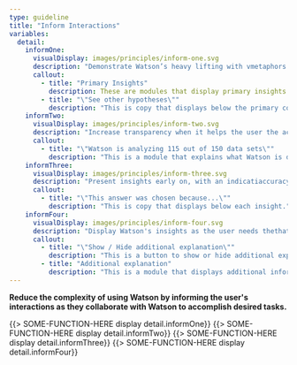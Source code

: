 ```yaml
---
type: guideline
title: "Inform Interactions"
variables:
  detail:
    informOne:
      visualDisplay: images/principles/inform-one.svg
      description: "Demonstrate Watson’s heavy lifting with vmetaphors and indications of the actions Watson takes."
      callout:
        - title: "Primary Insights"
          description: These are modules that display primary insights.
        - title: "\"See other hypotheses\""
          description: "This is copy that displays below the primary content."
    informTwo:
      visualDisplay: images/principles/inform-two.svg
      description: "Increase transparency when it helps the user the accuracy of the insights Watson returns."
      callout:
        - title: "\"Watson is analyzing 115 out of 150 data sets\""
          description: "This is a module that explains what Watson is doing."
    informThree: 
      visualDisplay: images/principles/inform-three.svg
      description: "Present insights early on, with an indicatiaccuracy or obscurity."
      callout:
        - title: "\"This answer was chosen because...\""
          description: "This is copy that displays below each insight."
    informFour:
      visualDisplay: images/principles/inform-four.svg
      description: "Display Watson's insights as the user needs thethat interfaces aren't cluttered or overwhelming."
      callout:
        - title: "\"Show / Hide additional explanation\""
          description: "This is a button to show or hide additional explanation."
        - title: "Additional explanation"
          description: "This is a module that displays additional information."
---
```

**Reduce the complexity of using Watson by informing the user's interactions as they collaborate with Watson to accomplish desired tasks.**

{{> SOME-FUNCTION-HERE display detail.informOne}}
{{> SOME-FUNCTION-HERE display detail.informTwo}}
{{> SOME-FUNCTION-HERE display detail.informThree}}
{{> SOME-FUNCTION-HERE display detail.informFour}}
